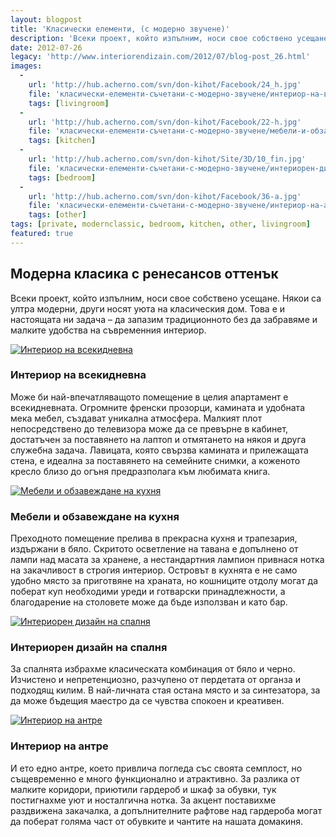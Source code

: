 ```yaml
---
layout: blogpost
title: 'Класически елементи, (с модерно звучене)'
description: 'Всеки проект, който изпълним, носи свое собствено усещане. Някои са ултра модерни, други носят уюта на класическия дом. Това е и настоящата ни задача – да запазим традиционното без да забравяме и малките удобства на съвременния интериор.'
date: 2012-07-26
legacy: 'http://www.interiorendizain.com/2012/07/blog-post_26.html'
images:
  -
    url: 'http://hub.acherno.com/svn/don-kihot/Facebook/24_h.jpg'
    file: 'класически-елементи-съчетани-с-модерно-звучене/интериор-на-всекидневна.jpg'
    tags: [livingroom]
  -
    url: 'http://hub.acherno.com/svn/don-kihot/Facebook/22-h.jpg'
    file: 'класически-елементи-съчетани-с-модерно-звучене/мебели-и-обзавеждане-на-кухня.jpg'
    tags: [kitchen]
  -
    url: 'http://hub.acherno.com/svn/don-kihot/Site/3D/10_fin.jpg'
    file: 'класически-елементи-съчетани-с-модерно-звучене/интериорен-дизайн-на-спалня.jpg'
    tags: [bedroom]
  -
    url: 'http://hub.acherno.com/svn/don-kihot/Facebook/36-a.jpg'
    file: 'класически-елементи-съчетани-с-модерно-звучене/интериор-на-антре.jpg'
    tags: [other]
tags: [private, modernclassic, bedroom, kitchen, other, livingroom]
featured: true
---
```

## **Модерна класика** с ренесансов оттенък
Всеки проект, който изпълним, носи свое собствено усещане. Някои са ултра модерни, други носят уюта на класическия дом. Това е и настоящата ни задача – да запазим традиционното без да забравяме и малките удобства на съвременния интериор.

[![Интериор на всекидневна](класически-елементи-съчетани-с-модерно-звучене/интериор-на-всекидневна.jpg)](http://acherno.bg/интериорен-дизайн/апартамент/дон-кихот/обзавеждане.html)
### Интериор на **всекидневна**

Може би най-впечатляващото помещение в целия апартамент е всекидневната. Огромните френски прозорци, камината и удобната мека мебел, създават уникална атмосфера. Малкият плот непосредствено до телевизора може да се превърне в кабинет, достатъчен за поставянето на лаптоп и отмятането на някоя и друга служебна задача. Лавицата, която свързва камината и прилежащата стена, е идеална за поставянето на семейните снимки, а коженото кресло близо до огъня предразполага към любимата книга.

[![Мебели и обзавеждане на кухня](класически-елементи-съчетани-с-модерно-звучене/мебели-и-обзавеждане-на-кухня.jpg)](http://acherno.bg/интериорен-дизайн/апартамент/дон-кихот/обзавеждане.html)
### Мебели и обзавеждане на **кухня**

Преходното помещение прелива в прекрасна кухня и трапезария, издържани в бяло. Скритото осветление на тавана е допълнено от лампи над масата за хранене, а нестандартния лампион привнася нотка на закачливост в строгия интериор. Островът в кухнята е не само удобно място за приготвяне на храната, но кошниците отдолу могат да поберат куп необходими уреди и  готварски принадлежности, а благодарение на столовете може да бъде използван и като бар.

[![Интериорен дизайн на спалня](класически-елементи-съчетани-с-модерно-звучене/интериорен-дизайн-на-спалня.jpg)](http://acherno.bg/интериорен-дизайн/апартамент/дон-кихот/обзавеждане.html)
### Интериорен дизайн на **спалня**

За спалнята избрахме класическата комбинация от бяло и черно. Изчистено и непретенциозно, разчупено от пердетата от органза и подходящ килим. В най-личната стая остана място и за синтезатора, за да може бъдещия маестро да се чувства спокоен и креативен.

[![Интериор на антре](класически-елементи-съчетани-с-модерно-звучене/интериор-на-антре.jpg)](http://acherno.bg/интериорен-дизайн/апартамент/дон-кихот/обзавеждане.html)
### Интериор на **антре**

И ето едно антре, което привлича погледа със своята семплост, но същевременно е много функционално и атрактивно. За разлика от малките коридори, приютили гардероб и шкаф за обувки, тук постигнахме уют и носталгична нотка. За акцент поставихме раздвижена закачалка, а допълнителните рафтове над гардероба могат да поберат голяма част от обувките и  чантите на нашата домакиня.